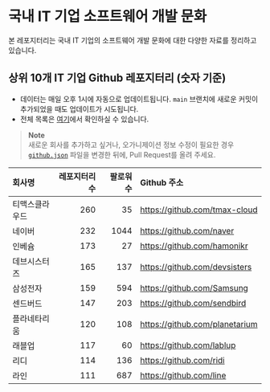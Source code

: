 # 국내 IT 기업 소프트웨어 개발 문화
본 레포지터리는 국내 IT 기업의 소프트웨어 개발 문화에 대한 다양한 자료를 정리하고 있습니다.

## 상위 10개 IT 기업 Github 레포지터리 (숫자 기준)

- 데이터는 매일 오후 1시에 자동으로 업데이트됩니다. `main` 브랜치에 새로운 커밋이 추가되었을 때도 업데이트가 시도됩니다.
- 전체 목록은 [여기](./github.md)에서 확인하실 수 있습니다.

> **Note**<br />
> 새로운 회사를 추가하고 싶거나, 오가니제이션 정보 수정이 필요한 경우 [`github.json`](./github.json) 파일을 변경한 뒤에, Pull Request를 올려 주세요.

<!-- MARKDOWN_TABLE(GITHUB): START -->

| **회사명** | **레포지터리 수** | **팔로워 수** | **Github 주소** |
|:---|---:|---:|:---|
| 티맥스클라우드 | 260 | 35 | https://github.com/tmax-cloud |
| 네이버 | 232 | 1044 | https://github.com/naver |
| 인베슘 | 173 | 27 | https://github.com/hamonikr |
| 데브시스터즈 | 165 | 137 | https://github.com/devsisters |
| 삼성전자 | 159 | 594 | https://github.com/Samsung |
| 센드버드 | 147 | 203 | https://github.com/sendbird |
| 플라네타리움 | 120 | 108 | https://github.com/planetarium |
| 래블업 | 117 | 60 | https://github.com/lablup |
| 리디 | 114 | 136 | https://github.com/ridi |
| 라인 | 111 | 687 | https://github.com/line |

<!-- MARKDOWN_TABLE(GITHUB): END -->
